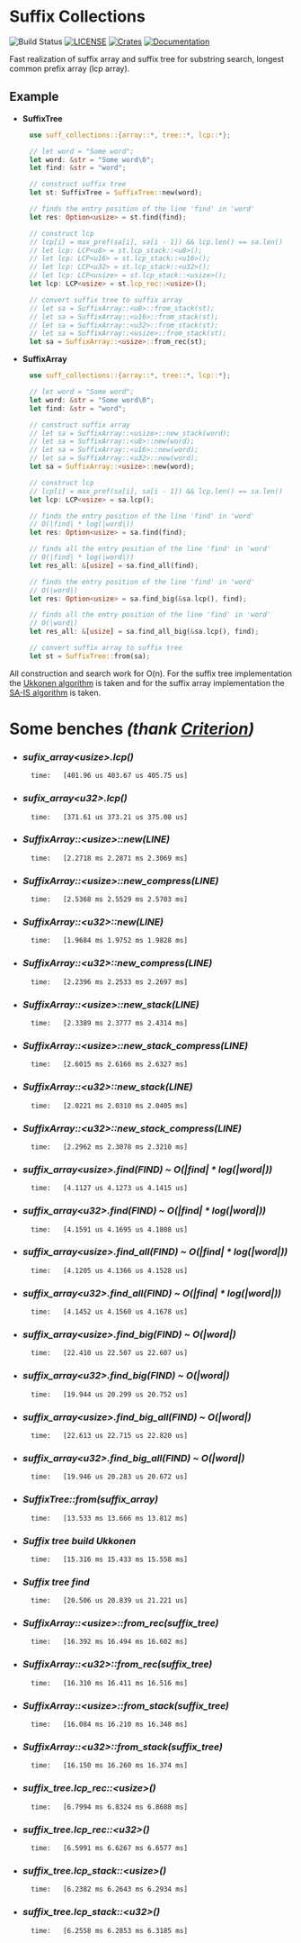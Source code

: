 # Suffix Collections

![Build Status](https://github.com/mov-rax-rbx/Suffix-Collections/workflows/Rust/badge.svg)
[![LICENSE](https://img.shields.io/crates/l/suff_collections)](LICENSE)
[![Crates](https://img.shields.io/crates/v/suff_collections)](https://crates.io/crates/suff_collections)
[![Documentation](https://docs.rs/suff_collections/badge.svg)](https://docs.rs/suff_collections)

Fast realization of suffix array and suffix tree for substring search, longest common prefix array (lcp array).

## Example
* **SuffixTree**
```rust
     use suff_collections::{array::*, tree::*, lcp::*};

     // let word = "Some word";
     let word: &str = "Some word\0";
     let find: &str = "word";

     // construct suffix tree
     let st: SuffixTree = SuffixTree::new(word);

     // finds the entry position of the line 'find' in 'word'
     let res: Option<usize> = st.find(find);

     // construct lcp
     // lcp[i] = max_pref(sa[i], sa[i - 1]) && lcp.len() == sa.len()
     // let lcp: LCP<u8> = st.lcp_stack::<u8>();
     // let lcp: LCP<u16> = st.lcp_stack::<u16>();
     // let lcp: LCP<u32> = st.lcp_stack::<u32>();
     // let lcp: LCP<usize> = st.lcp_stack::<usize>();
     let lcp: LCP<usize> = st.lcp_rec::<usize>();

     // convert suffix tree to suffix array
     // let sa = SuffixArray::<u8>::from_stack(st);
     // let sa = SuffixArray::<u16>::from_stack(st);
     // let sa = SuffixArray::<u32>::from_stack(st);
     // let sa = SuffixArray::<usize>::from_stack(st);
     let sa = SuffixArray::<usize>::from_rec(st);
```

* **SuffixArray**
```rust
     use suff_collections::{array::*, tree::*, lcp::*};

     // let word = "Some word";
     let word: &str = "Some word\0";
     let find: &str = "word";

     // construct suffix array
     // let sa = SuffixArray::<usize>::new_stack(word);
     // let sa = SuffixArray::<u8>::new(word);
     // let sa = SuffixArray::<u16>::new(word);
     // let sa = SuffixArray::<u32>::new(word);
     let sa = SuffixArray::<usize>::new(word);

     // construct lcp
     // lcp[i] = max_pref(sa[i], sa[i - 1]) && lcp.len() == sa.len()
     let lcp: LCP<usize> = sa.lcp();

     // finds the entry position of the line 'find' in 'word'
     // O(|find| * log(|word|))
     let res: Option<usize> = sa.find(find);

     // finds all the entry position of the line 'find' in 'word'
     // O(|find| * log(|word|))
     let res_all: &[usize] = sa.find_all(find);

     // finds the entry position of the line 'find' in 'word'
     // O(|word|)
     let res: Option<usize> = sa.find_big(&sa.lcp(), find);

     // finds all the entry position of the line 'find' in 'word'
     // O(|word|)
     let res_all: &[usize] = sa.find_all_big(&sa.lcp(), find);

     // convert suffix array to suffix tree
     let st = SuffixTree::from(sa);
```
All construction and search work for O(n). For the suffix tree implementation the [Ukkonen algorithm][2] is taken and for the suffix array implementation the [SA-IS algorithm][1] is taken.

[1]: https://www.researchgate.net/profile/Daricks_Wai_Hong_Chan/publication/221577802_Linear_Suffix_Array_Construction_by_Almost_Pure_Induced-Sorting/links/00b495318a21ba484f000000/Linear-Suffix-Array-Construction-by-Almost-Pure-Induced-Sorting.pdf?origin=publication_detail

[2]: https://web.stanford.edu/~mjkay/gusfield.pdf

# Some benches *(thank [Criterion](https://github.com/bheisler/criterion.rs))*

* ### *sufix_array\<usize>.lcp()*
        time:   [401.96 us 403.67 us 405.75 us]

* ### *sufix_array\<u32>.lcp()*
        time:   [371.61 us 373.21 us 375.08 us]

* ### *SuffixArray::\<usize>::new(LINE)*
        time:   [2.2718 ms 2.2871 ms 2.3069 ms]

* ### *SuffixArray::\<usize>::new_compress(LINE)*
        time:   [2.5368 ms 2.5529 ms 2.5703 ms]

* ### *SuffixArray::\<u32>::new(LINE)*
        time:   [1.9684 ms 1.9752 ms 1.9828 ms]

* ### *SuffixArray::\<u32>::new_compress(LINE)*
        time:   [2.2396 ms 2.2533 ms 2.2697 ms]

* ### *SuffixArray::\<usize>::new_stack(LINE)*
        time:   [2.3389 ms 2.3777 ms 2.4314 ms]

* ### *SuffixArray::\<usize>::new_stack_compress(LINE)*
        time:   [2.6015 ms 2.6166 ms 2.6327 ms]

* ### *SuffixArray::\<u32>::new_stack(LINE)*
        time:   [2.0221 ms 2.0310 ms 2.0405 ms]

* ### *SuffixArray::\<u32>::new_stack_compress(LINE)*
        time:   [2.2962 ms 2.3078 ms 2.3210 ms]

* ### *suffix_array\<usize>.find(FIND) ~ O(|find| * log(|word|))*
        time:   [4.1127 us 4.1273 us 4.1415 us]

* ### *suffix_array\<u32>.find(FIND) ~ O(|find| * log(|word|))*
        time:   [4.1591 us 4.1695 us 4.1808 us]

* ### *suffix_array\<usize>.find_all(FIND) ~ O(|find| * log(|word|))*
        time:   [4.1205 us 4.1366 us 4.1528 us]

* ### *suffix_array\<u32>.find_all(FIND) ~ O(|find| * log(|word|))*
        time:   [4.1452 us 4.1560 us 4.1678 us]

* ### *suffix_array\<usize>.find_big(FIND) ~ O(|word|)*
        time:   [22.410 us 22.507 us 22.607 us]

* ### *suffix_array\<u32>.find_big(FIND) ~ O(|word|)*
        time:   [19.944 us 20.299 us 20.752 us]

* ### *suffix_array\<usize>.find_big_all(FIND) ~ O(|word|)*
        time:   [22.613 us 22.715 us 22.820 us]

* ### *suffix_array\<u32>.find_big_all(FIND) ~ O(|word|)*
        time:   [19.946 us 20.283 us 20.672 us]

* ### *SuffixTree::from(suffix_array)*
        time:   [13.533 ms 13.666 ms 13.812 ms]

* ### *Suffix tree build Ukkonen*
        time:   [15.316 ms 15.433 ms 15.558 ms]

* ### *Suffix tree find*
        time:   [20.506 us 20.839 us 21.221 us]

* ### *SuffixArray::\<usize>::from_rec(suffix_tree)*
        time:   [16.392 ms 16.494 ms 16.602 ms]

* ### *SuffixArray::\<u32>::from_rec(suffix_tree)*
        time:   [16.310 ms 16.411 ms 16.516 ms]

* ### *SuffixArray::\<usize>::from_stack(suffix_tree)*
        time:   [16.084 ms 16.210 ms 16.348 ms]

* ### *SuffixArray::\<u32>::from_stack(suffix_tree)*
        time:   [16.150 ms 16.260 ms 16.374 ms]

* ### *suffix_tree.lcp_rec::\<usize>()*
        time:   [6.7994 ms 6.8324 ms 6.8688 ms]

* ### *suffix_tree.lcp_rec::\<u32>()*
        time:   [6.5991 ms 6.6267 ms 6.6577 ms]

* ### *suffix_tree.lcp_stack::\<usize>()*
        time:   [6.2382 ms 6.2643 ms 6.2934 ms]

* ### *suffix_tree.lcp_stack::\<u32>()*
        time:   [6.2558 ms 6.2853 ms 6.3185 ms]